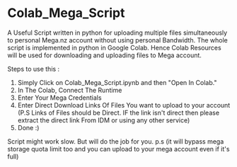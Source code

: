 # Colab_Mega_Script

A Useful Script written in python for uploading multiple files simultaneously to personal Mega.nz account without using personal Bandwidth.
The whole script is implemented in python in Google Colab. Hence Colab Resources will be used for downloading and uploading files to Mega account.

Steps to use this :
1. Simply Click on Colab_Mega_Script.ipynb and then "Open In Colab."
2. In The Colab, Connect The Runtime
3. Enter Your Mega Credentials
4. Enter Direct Download Links Of Files You want to upload to your account (P.S Links of Files should be Direct. IF the link isn't direct then please extract the direct link From IDM or using any other service)
5. Done :)

Script might work slow. But will do the job for you.
p.s (it will bypass mega storage quota limit too and you can upload to your mega account even if it's full)

